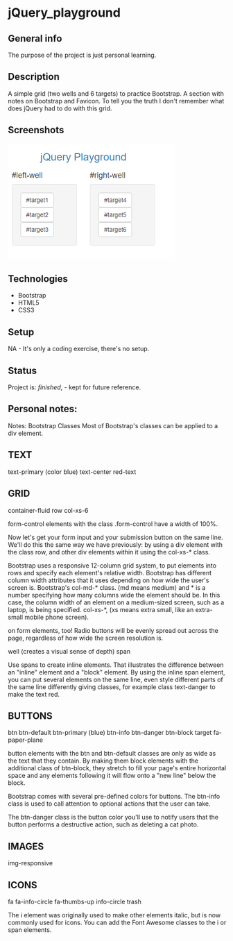 # jQuery_playground

## General info
The purpose of the project is just personal learning. 

## Description
A simple grid (two wells and 6 targets) to practice Bootstrap. A section with notes on Bootstrap and Favicon. To tell you the truth I don't remember what does jQuery had to do with this grid.

## Screenshots
![Example screenshot](jQuery_Playground.png)

## Technologies
* Bootstrap
* HTML5
* CSS3

## Setup
NA - It's only a coding exercise, there's no setup.

## Status
Project is: _finished_, - kept for future reference.



## Personal notes: 

Notes:
                         Bootstrap Classes
Most of Bootstrap's classes can be applied to a div element.

TEXT
---------------
text-primary  (color blue)
text-center
red-text

GRID
---------------
container-fluid
row
col-xs-6

form-control
elements with the class .form-control have a width of 100%.


Now let's get your form input and your submission button on the same line. We'll do this the same way we have previously: by using a div element with the class row, and other div elements within it using the col-xs-* class.

Bootstrap uses a responsive 12-column grid system, to put elements into rows and
specify each element's relative width.
Bootstrap has different column width attributes that it uses depending on
how wide the user's screen is.
Bootstrap's col-md-* class. (md means medium) and * is a number specifying
how many columns wide the element should be.
In this case, the column width of an element on a medium-sized screen, such as a laptop, is being specified.
col-xs-*, (xs means extra small, like an extra-small mobile phone screen).

 on form elements, too! Radio buttons will be evenly spread out across the page,
 regardless of how wide the screen resolution is.

well  (creates a visual sense of depth)
span

Use spans to create inline elements.
That illustrates the difference between an "inline" element and a "block" element.
By using the inline span element, you can put several elements on the same line,
even style different parts of the same line differently giving classes,
for example class text-danger to make the text red.


BUTTONS
--------
btn
btn-default
btn-primary (blue)
btn-info
btn-danger
btn-block
target
fa-paper-plane

button elements with the btn and btn-default classes are only as wide as the text that they contain.
By making them block elements with the additional class of btn-block, they stretch to fill your page's entire horizontal space and any elements following it will flow onto a "new line" below the block.

Bootstrap comes with several pre-defined colors for buttons. The btn-info class is used to call attention to optional actions that the user can take.

The btn-danger class is the button color you'll use to notify users that the button performs a destructive action, such as deleting a cat photo.



IMAGES
------

img-responsive



ICONS
----------
fa
fa-info-circle
fa-thumbs-up
info-circle
trash

   <!--Font Awesome is a library of icons (vector graphics, .svg file format).
   These are treated just like fonts, you can specify size using pixels,
   and they will assume the font size of their parent HTML elements.-->

   The i element was originally used to make other elements italic,
   but is now commonly used for icons.
   You can add the Font Awesome classes to the i or span elements.

   <i class="fa fa-info-circle"></i>
